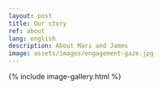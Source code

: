 ```yaml
---
layout: post
title: Our story
ref: about
lang: english
description: About Mari and James
image: assets/images/engagement-gaze.jpg
---
```


{% include image-gallery.html %}
